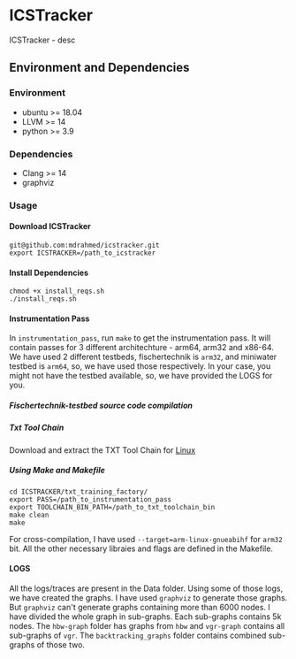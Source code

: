 # ICSTracker
ICSTracker - desc

## Environment and Dependencies
### Environment
 - ubuntu >= 18.04
 - LLVM >= 14
 - python >= 3.9

### Dependencies
 - Clang >= 14
 - graphviz 

### Usage
#### Download ICSTracker
```
git@github.com:mdrahmed/icstracker.git
export ICSTRACKER=/path_to_icstracker
```

#### Install Dependencies
```
chmod +x install_reqs.sh
./install_reqs.sh
```

#### Instrumentation Pass
In `instrumentation_pass`, run `make` to get the instrumentation pass. It will contain passes for 3 different architechture - arm64, arm32 and x86-64. We have used 2 different testbeds, fischertechnik is `arm32`, and miniwater testbed is `arm64`, so, we have used those respectively. In your case, you might not have the testbed available, so, we have provided the LOGS for you.

##### Fischertechnik-testbed source code compilation
##### Txt Tool Chain
Download and extract the TXT Tool Chain for [Linux](https://github.com/fischertechnik/txt_training_factory/releases/download/v0.7.0/gcc-linaro-7.2.1-2017.11-x86_64_arm-linux-gnueabihf.tar.xz)

##### Using Make and Makefile
```
cd ICSTRACKER/txt_training_factory/
export PASS=/path_to_instrumentation_pass
export TOOLCHAIN_BIN_PATH=/path_to_txt_toolchain_bin
make clean
make
```

For cross-compilation, I have used `--target=arm-linux-gnueabihf` for `arm32` bit. All the other necessary libraies and flags are defined in the Makefile. 

#### LOGS
All the logs/traces are present in the Data folder. Using some of those logs, we have created the graphs. I have used `graphviz` to generate those graphs. But `graphviz` can't generate graphs containing more than 6000 nodes. I have divided the whole graph in sub-graphs. Each sub-graphs contains 5k nodes. 
The `hbw-graph` folder has graphs from `hbw` and `vgr-graph` contains all sub-graphs of `vgr`. The `backtracking_graphs` folder contains combined sub-graphs of those two.



